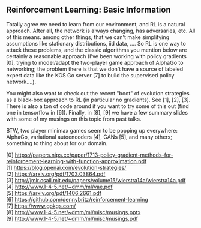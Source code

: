 Reinforcement Learning: Basic Information
-----------------------------------------

Totally agree we need to learn from our environment, and RL is a natural approach. After all, the network is always changing, has adversaries, etc. All of this means. among other things, that we can't make simplifying assumptions like stationary distributions,  iid data, .... So RL is one way to attack these problems, and the classic algorithms you mention below are certainly a reasonable approach (I've been working with policy gradients [0], trying to model/adapt the two-player game approach of AlphaGo to networking; the problem there is that we don't have a source of labeled expert data like the KGS Go server [7] to build the supervised policy network....).

You might also want to check out the recent "boot" of evolution strategies as a black-box approach to RL (in particular no gradients). See [1],  [2], [3]. There is also a ton of code around if you want to try some of this out (find one in tensorflow in [6]). Finally, in [8], [9] we have a few summary slides with some of my musings on this topic from past talks.

BTW, two player minimax games seem to be popping up everywhere: AlphaGo, variational autoencoders [4], GANs [5], and many others; something to thing about for our domain.

[0] https://papers.nips.cc/paper/1713-policy-gradient-methods-for-reinforcement-learning-with-function-approximation.pdf<br/>
[1] https://blog.openai.com/evolution-strategies/<br/>
[2] https://arxiv.org/pdf/1703.03864.pdf<br/>
[3] http://jmlr.csail.mit.edu/papers/volume15/wierstra14a/wierstra14a.pdf<br/>
[4] http://www.1-4-5.net/~dmm/ml/vae.pdf<br/>
[5] https://arxiv.org/pdf/1406.2661.pdf<br/>
[6] https://github.com/dennybritz/reinforcement-learning<br/>
[7] https://www.gokgs.com/<br/>
[8] http://www.1-4-5.net/~dmm/ml/misc/musings.pptx<br/>
[9] http://www.1-4-5.net/~dmm/ml/misc/musings.pdf<br/>
